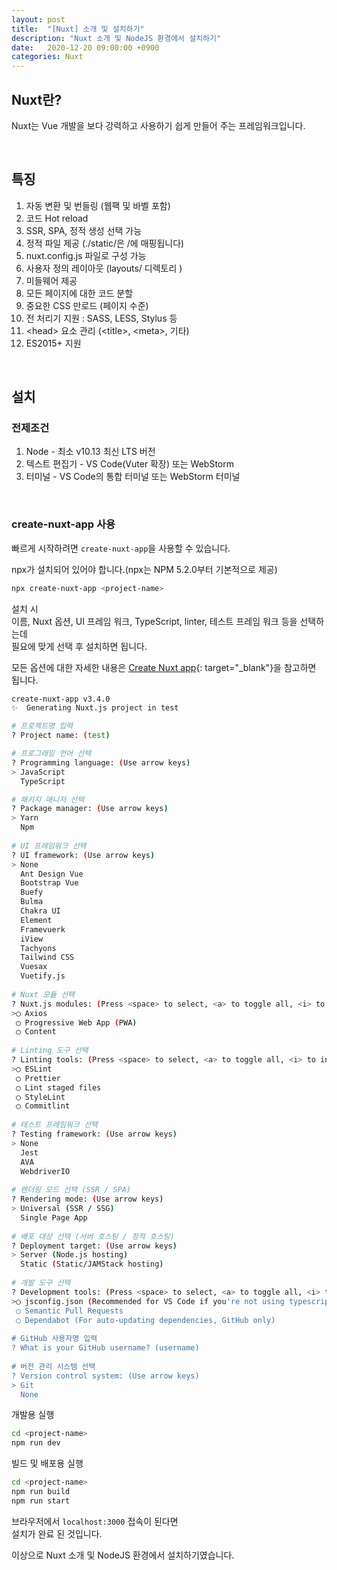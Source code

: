 ```yaml
---
layout: post
title:  "[Nuxt] 소개 및 설치하기"
description: "Nuxt 소개 및 NodeJS 환경에서 설치하기"
date:   2020-12-20 09:00:00 +0900
categories: Nuxt
---
```

## Nuxt란?

Nuxt는 Vue 개발을 보다 강력하고 사용하기 쉽게 만들어 주는 프레임워크입니다.

&nbsp;

## 특징

1. 자동 변환 및 번들링 (웹팩 및 바벨 포함)
2. 코드 Hot reload
3. SSR, SPA, 정적 생성 선택 가능
4. 정적 파일 제공 (./static/은 /에 매핑됩니다)
5. nuxt.config.js 파일로 구성 가능
6. 사용자 정의 레이아웃 (layouts/ 디렉토리 )
7. 미들웨어 제공
8. 모든 페이지에 대한 코드 분할
9. 중요한 CSS 만로드 (페이지 수준)
10. 전 처리기 지원 : SASS, LESS, Stylus 등
11. \<head\> 요소 관리 (\<title\>, \<meta\>, 기타)
12. ES2015+ 지원

&nbsp;

## 설치

### 전제조건

1. Node - 최소 v10.13 최신 LTS 버전
2. 텍스트 편집기 - VS Code(Vuter 확장) 또는 WebStorm
3. 터미널 - VS Code의 통합 터미널 또는 WebStorm 터미널

&nbsp;

### create-nuxt-app 사용

빠르게 시작하려면 `create-nuxt-app`을 사용할 수 있습니다.

npx가 설치되어 있어야 합니다.(npx는 NPM 5.2.0부터 기본적으로 제공)

```bash
npx create-nuxt-app <project-name>
```

설치 시  
이름, Nuxt 옵션, UI 프레임 워크, TypeScript, linter, 테스트 프레임 워크 등을 선택하는데  
필요에 맞게 선택 후 설치하면 됩니다.

모든 옵션에 대한 자세한 내용은 [Create Nuxt app](https://github.com/nuxt/create-nuxt-app/blob/master/README.md){: target="_blank"}을 참고하면 됩니다.

```bash
create-nuxt-app v3.4.0
✨  Generating Nuxt.js project in test

# 프로젝트명 입력
? Project name: (test) 

# 프로그래밍 언어 선택
? Programming language: (Use arrow keys)
> JavaScript 
  TypeScript 

# 패키지 매니저 선택  
? Package manager: (Use arrow keys)
> Yarn 
  Npm 
  
# UI 프레임워크 선택
? UI framework: (Use arrow keys)
> None 
  Ant Design Vue 
  Bootstrap Vue 
  Buefy 
  Bulma 
  Chakra UI 
  Element 
  Framevuerk 
  iView 
  Tachyons 
  Tailwind CSS 
  Vuesax 
  Vuetify.js 
  
# Nuxt 모듈 선택
? Nuxt.js modules: (Press <space> to select, <a> to toggle all, <i> to invert selection)
>◯ Axios
 ◯ Progressive Web App (PWA)
 ◯ Content
 
# Linting 도구 선택
? Linting tools: (Press <space> to select, <a> to toggle all, <i> to invert selection)
>◯ ESLint
 ◯ Prettier
 ◯ Lint staged files
 ◯ StyleLint
 ◯ Commitlint
 
# 테스트 프레임워크 선택
? Testing framework: (Use arrow keys)
> None 
  Jest 
  AVA 
  WebdriverIO 
  
# 렌더링 모드 선택 (SSR / SPA)
? Rendering mode: (Use arrow keys)
> Universal (SSR / SSG) 
  Single Page App 
  
# 배포 대상 선택 (서버 호스팅 / 정적 호스팅)
? Deployment target: (Use arrow keys)
> Server (Node.js hosting) 
  Static (Static/JAMStack hosting) 
  
# 개발 도구 선택
? Development tools: (Press <space> to select, <a> to toggle all, <i> to invert selection)
>◯ jsconfig.json (Recommended for VS Code if you're not using typescript)
 ◯ Semantic Pull Requests
 ◯ Dependabot (For auto-updating dependencies, GitHub only)
 
# GitHub 사용자명 입력
? What is your GitHub username? (username) 
  
# 버전 관리 시스템 선택
? Version control system: (Use arrow keys)
> Git 
  None
```

개발용 실행

```bash
cd <project-name>
npm run dev
```

빌드 및 배포용 실행

```bash
cd <project-name>
npm run build
npm run start
```

브라우저에서 `localhost:3000` 접속이 된다면  
설치가 완료 된 것입니다.

이상으로 Nuxt 소개 및 NodeJS 환경에서 설치하기였습니다.
